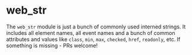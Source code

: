 # web_str

The `web_str` module is just a bunch of commonly used interned strings. It includes all element names, all event names and a bunch of common attributes and values like `class`, `min`, `max`, `checked`, `href`, `readonly`, etc. If something is missing - PRs welcome!
